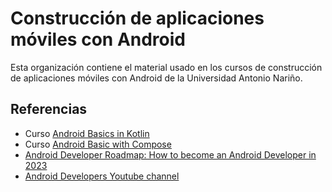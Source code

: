 # Construcción de aplicaciones móviles con Android

Esta organización contiene el material usado en los cursos de construcción de aplicaciones móviles con Android de la Universidad Antonio Nariño.

## Referencias

- Curso [Android Basics in Kotlin](https://developer.android.com/courses/android-basics-kotlin/course)
- Curso [Android Basic with Compose](https://developer.android.com/courses/android-basics-compose/course)
- [Android Developer Roadmap: How to become an Android Developer in 2023](https://roadmap.sh/android)
- [Android Developers Youtube channel](https://www.youtube.com/@AndroidDevelopers)
